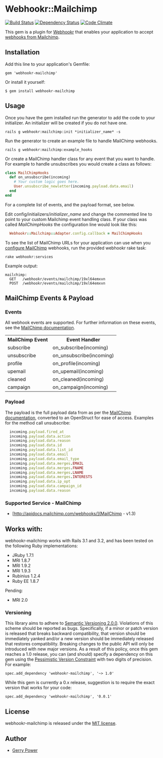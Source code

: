 # Webhookr::Mailchimp
[![Build Status](https://travis-ci.org/gerrypower/webhookr-mailchimp.png?branch=master)](https://travis-ci.org/gerrypower/webhookr-mailchimp)
[![Dependency Status](https://gemnasium.com/gerrypower/webhookr-mailchimp.png)](https://gemnasium.com/gerrypower/webhookr-mailchimp)
[![Code Climate](https://codeclimate.com/repos/51e6e287c7f3a362d20170ba/badges/5f6e7aac63496982792b/gpa.png)](https://codeclimate.com/repos/51e6e287c7f3a362d20170ba/feed)

This gem is a plugin for [Webhookr](https://github.com/zoocasa/webhookr) that enables
your application to accept [webhooks from Mailchimp](http://apidocs.mailchimp.com/webhooks/).

## Installation

Add this line to your application's Gemfile:

    gem 'webhookr-mailchimp'

Or install it yourself:

    $ gem install webhookr-mailchimp

## Usage

Once you have the gem installed run the generator to add the code to your initializer.
An initializer will be created if you do not have one.

```console
rails g webhookr:mailchimp:init *initializer_name* -s
```

Run the generator to create an example file to handle MailChimp webhooks.

```console
rails g webhookr:mailchimp:example_hooks
```

Or create a MailChimp handler class for any event that you want to handle. For example
to handle unsubscribes you would create a class as follows:

```ruby
class MailChimpHooks
  def on_unsubscribe(incoming)
    # Your custom logic goes here.
    User.unsubscribe_newletter(incoming.payload.data.email)
  end
end
```

For a complete list of events, and the payload format, see below.

Edit config/initializers/*initializer_name* and change the commented line to point to
your custom Mailchimp event handling class. If your class was called *MailChimpHooks*
the configuration line would look like this:

```ruby
  Webhookr::Mailchimp::Adapter.config.callback = MailChimpHooks
```

To see the list of MailChimp URLs for your application can use when you [configure
MailChimp](http://apidocs.mailchimp.com/webhooks/#configuring-webhooks) webhooks,
run the provided webhookr rake task:

```console
rake webhookr:services
```

Example output:

```console
mailchimp:
  GET	/webhookr/events/mailchimp/19xl64emxvn
  POST	/webhookr/events/mailchimp/19xl64emxvn
```

## MailChimp Events & Payload

### Events

All webhook events are supported. For further information on these events, see the
[MailChimp documentation](http://apidocs.mailchimp.com/webhooks/#event-data).

<table>
  <tr>
    <th>MailChimp Event</th>
    <th>Event Handler</th>
  </tr>
  <tr>
    <td>subscribe</td>
    <td>on_subscribe(incoming)</td>
  </tr>
  <tr>
    <td>unsubscribe</td>
    <td>on_unsubscribe(incoming)</td>
  </tr>
  <tr>
    <td>profile</td>
    <td>on_profile(incoming)</td>
  </tr>
  <tr>
    <td>upemail</td>
    <td>on_upemail(incoming)</td>
  </tr>
  <tr>
    <td>cleaned</td>
    <td>on_cleaned(incoming)</td>
  </tr>
  <tr>
    <td>campaign</td>
    <td>on_campaign(incoming)</td>
  </tr>
</table>

### Payload

The payload is the full payload data from as per the
[MailChimp documentation](http://apidocs.mailchimp.com/webhooks/#event-data), converted to an OpenStruct
for ease of access. Examples for the method call unsubscribe:

```ruby
  incoming.payload.fired_at
  incoming.payload.data.action
  incoming.payload.data.reason
  incoming.payload.data.id
  incoming.payload.data.list_id
  incoming.payload.data.email
  incoming.payload.data.email_type
  incoming.payload.data.merges.EMAIL
  incoming.payload.data.merges.FNAME
  incoming.payload.data.merges.LNAME
  incoming.payload.data.merges.INTERESTS
  incoming.payload.data.ip_opt
  incoming.payload.data.campaign_id
  incoming.payload.data.reason

```

### <a name="supported_services"></a>Supported Service - MailChimp

* [http://apidocs.mailchimp.com/webhooks/](MailChimp - v1.3)

## <a name="works_with"></a>Works with:

webhookr-mailchimp works with Rails 3.1 and 3.2, and has been tested on the following Ruby
implementations:

* JRuby 1.7.1
* MRI 1.8.7
* MRI 1.9.2
* MRI 1.9.3
* Rubinius 1.2.4
* Ruby EE 1.8.7

Pending:

* MRI 2.0

### Versioning
This library aims to adhere to [Semantic Versioning 2.0.0](http://semver.org/). Violations of this scheme should be reported as
bugs. Specifically, if a minor or patch version is released that breaks backward compatibility, that
version should be immediately yanked and/or a new version should be immediately released that restores
compatibility. Breaking changes to the public API will only be introduced with new major versions. As a
result of this policy, once this gem reaches a 1.0 release, you can (and should) specify a dependency on
this gem using the [Pessimistic Version Constraint](http://docs.rubygems.org/read/chapter/16#page74) with
two digits of precision. For example:

    spec.add_dependency 'webhookr-mailchimp', '~> 1.0'

While this gem is currently a 0.x release, suggestion is to require the exact version that works for your code:

    spec.add_dependency 'webhookr-mailchimp', '0.0.1'

## License

webhookr-mailchimp is released under the [MIT license](http://www.opensource.org/licenses/MIT).

## Author

* [Gerry Power](https://github.com/gerrypower)